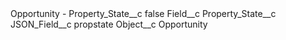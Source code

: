 <?xml version="1.0" encoding="UTF-8"?>
<CustomMetadata xmlns="http://soap.sforce.com/2006/04/metadata" xmlns:xsi="http://www.w3.org/2001/XMLSchema-instance" xmlns:xsd="http://www.w3.org/2001/XMLSchema">
    <label>Opportunity - Property_State__c</label>
    <protected>false</protected>
    <values>
        <field>Field__c</field>
        <value xsi:type="xsd:string">Property_State__c</value>
    </values>
    <values>
        <field>JSON_Field__c</field>
        <value xsi:type="xsd:string">propstate</value>
    </values>
    <values>
        <field>Object__c</field>
        <value xsi:type="xsd:string">Opportunity</value>
    </values>
</CustomMetadata>
